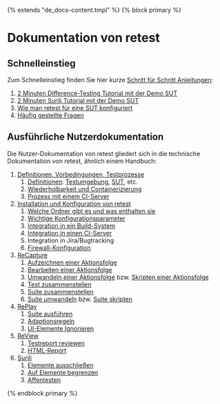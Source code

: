{% extends "de_docs-content.tmpl" %}
{% block primary %}

Dokumentation von retest
========================

Schnelleinstieg
---------------

Zum Schnelleinstieg finden Sie hier kurze [Schritt für Schritt Anleitungen](howtos/):

1. [2 Minuten Difference-Testing Tutorial mit der Demo SUT](howtos/2-min-diff-testing-demo-tutorial.md)
1. [2 Minuten Surili Tutorial mit der Demo SUT](howtos/2-min-surili-demo-tutorial.md)
1. [Wie man retest für eine SUT konfiguriert](howtos/wie-man-retest-konfiguriert.md)
1. [Häufig gestellte Fragen](howtos/faqs.md)

Ausführliche Nutzerdokumentation
--------------------------------

Die Nutzer-Dokumentation von retest gliedert sich in die technische Dokumentation von retest, ähnlich einem Handbuch:

1. [Definitionen, Vorbedingungen, Testprozesse](testprozess)
     1. [Definitionen](testprozess/definitionen.md): [Testumgebung](testprozess/testumgebung.md), [SUT](testprozess/was-ist-die-sut.md), etc.
     1. [Wiederholbarkeit und Containerizierung](testprozess/stabile-testumgebung.md)
     1. [Prozess mit einem CI-Server](testprozess/prozess-mit-ci-server.md)
1. [Installation und Konfiguration von retest](konfiguration/)
     1. [Welche Ordner gibt es und was enthalten sie](konfiguration/verzeichnisse.md)
     1. [Wichtige Konfigurationsparameter](konfiguration/konfigurationsdatei.md)
     1. [Integration in ein Build-System](konfiguration/build-system.md)
     1. [Integration in einen CI-Server](konfiguration/ci.md)
     1. Integration in Jira/Bugtracking
     1. [Firewall-Konfiguration](konfiguration/firewall.md)
1. [ReCapture](recapture/)
     1. [Aufzeichnen einer Aktionsfolge](recapture/aktionsfolge-aufzeichnen.md)
     1. [Bearbeiten einer Aktionsfolge](recapture/aktionsfolge-bearbeiten.md)
     1. [Umwandeln einer Aktionsfolge](recapture/aktionsfolge-umwandeln.md) bzw. [Skripten einer Aktionsfolge](recapture/aktionsfolge-skripten.md)
     1. [Test zusammenstellen](recapture/test-zusammenstellen.md)
     1. [Suite zusammenstellen](recapture/suite-zusammenstellen.md)
     1. [Suite umwandeln](recapture/suite-umwandeln.md) bzw. [Suite skripten](recapture/suite-skripten.md)
1. [RePlay](replay/)
     1. [Suite ausführen](replay/suite-ausfuehren.md)
     1. [Adaptionsregeln](replay/adaptions-regeln.md)
     1. [UI-Elemente Ignorieren](replay/ui-elemente-ignorieren.md)
1. [ReView](review/)
     1. [Testreport reviewen](review/index.md)
     1. [HTML-Report](review/example-html-report.md)
1. [Surili](surili/)
     1. [Elemente ausschließen](surili/blacklisting.md)
     1. [Auf Elemente begrenzen](surili/whitelisting.md)
     1. [Affentesten](surili/affentesten.md)

{% endblock primary %}